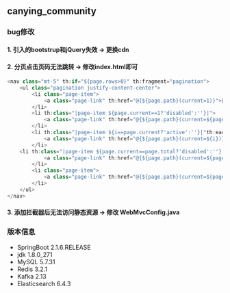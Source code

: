 ## canying_community

### bug修改

#### 1. 引入的bootstrup和jQuery失效 -> 更换cdn

#### 2. 分页点击页码无法跳转 -> 修改index.html即可
```java 
<nav class="mt-5" th:if="${page.rows>0}" th:fragment="pagination">
	<ul class="pagination justify-content-center">
		<li class="page-item">
			<a class="page-link" th:href="@{${page.path}(current=1)}">首页</a>
		</li>
		<li th:class="|page-item ${page.current==1?'disabled':''}|">
			<a class="page-link" th:href="@{${page.path}(current=${page.current-1})}">上一页</a>
		</li>
		<li th:class="|page-item ${i==page.current?'active':''}|"th:each="i:${#numbers.sequence(page.from,page.to)}">
			<a class="page-link" th:href="@{${page.path}(current=${i})}" th:text="${i}">1</a>
		</li>
    <li th:class="|page-item ${page.current==page.total?'disabled':''}|">
			<a class="page-link" th:href="@{${page.path}(current=${page.current+1})}">下一页</a>
		</li>
		<li class="page-item">
			<a class="page-link" th:href="@{${page.path}(current=${page.total})}">末页</a>
		</li>
	</ul>
</nav>
```
#### 3. 添加拦截器后无法访问静态资源 -> 修改 WebMvcConfig.java 



### 版本信息
* SpringBoot 2.1.6.RELEASE
* jdk        1.8.0_271
* MySQL      5.7.31
* Redis      3.2.1
* Kafka      2.13
* Elasticsearch 6.4.3
